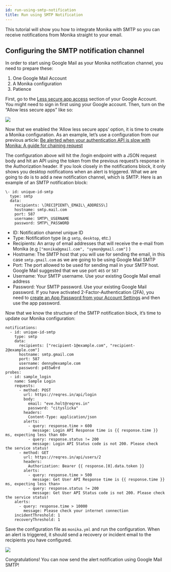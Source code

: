 ```yaml
---
id: run-using-smtp-notification
title: Run using SMTP Notification
---
```


This tutorial will show you how to integrate Monika with SMTP so you can receive notifications from Monika straight to your email.

## Configuring the SMTP notification channel

In order to start using Google Mail as your Monika notification channel, you need to prepare these:

1.  One Google Mail Account
2.  A Monika configuration
3.  Patience

First, go to the [Less secure app access](https://myaccount.google.com/lesssecureapps) section of your Google Account. You might need to sign in first using your Google account. Then, turn on the “Allow less secure apps” like so:

![](https://miro.medium.com/max/1400/1*9ZHBFLFw61-mXbQcIfjv1w.png)

Now that we enabled the ‘Allow less secure apps’ option, it is time to create a Monika configuration. As an example, let’s use a configuration from our previous article: [Be alerted when your authentication API is slow with Monika: A guide for chaining request](https://dennypradipta.medium.com/be-alerted-when-your-authentication-api-is-slow-with-monika-a-guide-for-chaining-request-a63801df8b39)

The configuration above will hit the /login endpoint with a JSON request body and hit an API using the token from the previous request’s response in the Authorization header. If you look closely in the notifications block, it only shows you desktop notifications when an alert is triggered. What we are going to do is to add a new notification channel, which is SMTP. Here is an example of an SMTP notification block:

```
\- id: unique-id-smtp
  type: smtp
  data:
    recipients: \[RECIPIENT\_EMAIL\_ADDRESS\]
    hostname: smtp.mail.com
    port: 587
    username: SMTP\_USERNAME
    password: SMTP\_PASSWORD
```

- ID: Notification channel unique ID
- Type: Notification type (e.g `smtp`, `desktop`, etc.)
- Recipients: An array of email addresses that will receive the e-mail from Monika (e.g `["monika@gmail.com", "symon@gmail.com"]` )
- Hostname: The SMTP host that you will use for sending the email, in this case `smtp.gmail.com` as we are going to be using Google Mail SMTP
- Port: The port allowed to be used for sending mail in your SMTP host. Google Mail suggested that we use port `465` or `587`
- Username: Your SMTP username. Use your existing Google Mail email address
- Password: Your SMTP password. Use your existing Google Mail password. If you have activated 2-Factor-Authentication (2FA), you need to [create an App Password from your Account Settings](https://support.google.com/accounts/answer/185833) and then use the app password.

Now that we know the structure of the SMTP notification block, it’s time to update our Monika configuration:

```
notifications:
  - id: unique-id-smtp
    type: smtp
    data:
      recipients: ["recipient-1@example.com", "recipient-2@example.com"]
      hostname: smtp.gmail.com
      port: 587
      username: denny@example.com
      password: p455w0rd
probes:
  - id: sample_login
    name: Sample Login
    requests:
      - method: POST
        url: https://reqres.in/api/login
        body:
          email: "eve.holt@reqres.in"
          password: "cityslicka"
        headers:
          Content-Type: application/json
        alerts:
          - query: response.time > 600
            message: Login API Response time is {{ response.time }} ms, expecting less than 60>
          - query: response.status != 200
            message: Login API Status code is not 200. Please check the service status!
      - method: GET
        url: https://reqres.in/api/users/2
        headers:
          Authorization: Bearer {{ response.[0].data.token }}
        alerts:
          - query: response.time > 500
            message: Get User API Response time is {{ response.time }} ms, expecting less than>
          - query: response.status != 200
            message: Get User API Status code is not 200. Please check the service status!
    alerts:
      - query: response.time > 10000
        message: Please check your internet connection
    incidentThreshold: 1
    recoveryThreshold: 1
```

Save the configuration file as `monika.yml` and run the configuration. When an alert is triggered, it should send a recovery or incident email to the recipients you have configured.

![](https://miro.medium.com/max/1400/1*6PDFNfQV7AYkPMO97hAT2g.png)

Congratulations! You can now send the alert notification using Google Mail SMTP!
